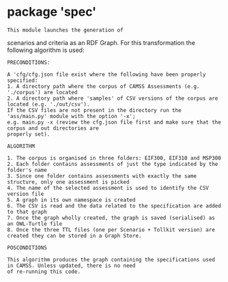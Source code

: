 # package 'spec'

    This module launches the generation of  
scenarios and criteria as an RDF Graph.
    For this transformation the following algorithm is used:

    PRECONDITIONS:

    A 'cfg/cfg.json file exist where the following have been properly specified:
    1. A directory path where the corpus of CAMSS Assessments (e.g. './corpus') are located 
    2. A directory path where 'samples' of CSV versions of the corpus are located (e.g. './out/csv'). 
    If the CSV files are not present in the directory run the 'ass/main.py' module with the option '-x';
    e.g. main.py -x (review the cfg.json file first and make sure that the corpus and out directories are 
    properly set).

    ALGORITHM 

    1. The corpus is organised in three folders: EIF300, EIF310 and MSP300
    2. Each folder contains assessments of just the type indicated by the folder's name
    3. Since one folder contains assessments with exactly the same structure, only one assessment is picked
    4. The name of the selected assessment is used to identify the CSV version file
    5. A graph in its own namespace is created
    6. The CSV is read and the data related to the specification are added to that graph
    7. Once the graph wholly created, the graph is saved (serialised) as an OWL-Turtle file
    8. Once the three TTL files (one per Scenario + Tollkit version) are created they can be stored in a Graph Store.      

    POSCONDITIONS

    This algorithm produces the graph containing the specifications used in CAMSS. Unless updated, there is no need
    of re-running this code. 

